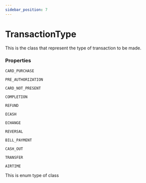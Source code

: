 ```yaml
---
sidebar_position: 7
---
```


# TransactionType

This is the class that represent the type of transaction to be made.

### Properties

`CARD_PURCHASE`

`PRE_AUTHORIZATION`

`CARD_NOT_PRESENT`

`COMPLETION`

`REFUND`

`ECASH`

`ECHANGE`

`REVERSAL`


`BILL_PAYMENT`

`CASH_OUT`

`TRANSFER`

`AIRTIME`

This is enum type of class




